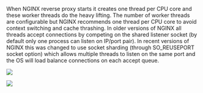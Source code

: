 
When NGINX reverse proxy starts it creates one thread per CPU core and these worker threads do the heavy lifting. The number of worker threads are configurable but NGINX recommends one thread per CPU core to avoid context switching and cache thrashing. In older versions of NGINX all threads accept connections by competing on the shared listener socket (by default only one process can listen on IP/port pair). In recent versions of NGINX this was changed to use socket sharding (through SO_REUSEPORT socket option) which allows multiple threads to listen on the same port and the OS will load balance connections on each accept queue.

  

![](https://img-c.udemycdn.com/redactor/raw/article_lecture/2022-09-21_07-44-53-dd44c4e9b5c80252829fb2953e35d7c1.png)

![](https://img-c.udemycdn.com/redactor/raw/article_lecture/2022-09-21_07-44-53-b3d0db8792220f750c7c49778592914f.png)